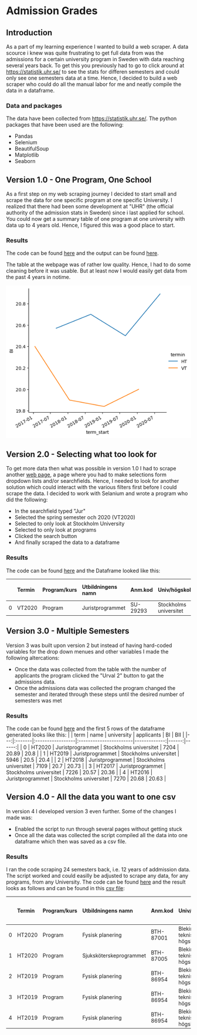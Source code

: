 # Admission Grades
## Introduction
As a part of my learning experience I wanted to build a web scraper. A data scource i knew was quite frustrating to get full data from was the admissions for a certain university program in Sweden with data reaching several years back. To get this you previously had to go to click around at https://statistik.uhr.se/ to see the stats for differen semesters and could only see one semesters data at a time. Hence, I decided to build a web scraper who could do all the manual labor for me and neatly compile the data in a dataframe.

### Data and packages
The data have been collected from https://statistik.uhr.se/.
The python packages that have been used are the following:
- Pandas
- Selenium
- BeautifulSoup
- Matplotlib
- Seaborn

## Version 1.0 - One Program, One School
As a first step on my web scraping journey I decided to start small and scrape the data for one specific program at one specific University. I realized that there had been some development at "UHR" (the official authority of the admission stats in Sweden) since i last applied for school. You could now get a summary table of one program at one university with data up to 4 years old. Hence, I figured this was a good place to start.

### Results
The code can be found [here](https://github.com/tlondahl/Admission_grades/blob/main/scraper.py) and the output can be found [here](https://github.com/tlondahl/Admission_grades/blob/main/Stockholms%2Buniversitet_Juristprogrammet.csv).

The table at the webpage was of rather low quality. Hence, I had to do some cleaning before it was usable. But at least now I would easily get data from the past 4 years in notime.

![Graph of admission grades](https://github.com/tlondahl/Admission_grades/blob/main/Stockholms%2Buniversitet-Juristprogrammet.png)

## Version 2.0 - Selecting what too look for
To get more data then what was possible in version 1.0 I had to scrape another [web page](https://statistik.uhr.se/), a page where you had to make selections form dropdown lists and/or searchfields. Hence, I needed to look for another solution which could interact with the various filters first before I could scrape the data. I decided to work with Selanium and wrote a program who did the following:
- In the searchfield typed "Jur"
- Selected the spring semester och 2020 (VT2020)
- Selected to only look at Stockholm University
- Selected to only look at programs
- Clicked the search button
- And finally scraped the data to a dataframe

### Results
The code can be found [here](https://github.com/tlondahl/Admission_grades/blob/main/scraper2.py) and the Dataframe looked like this:

|    | Termin   | Program/kurs   | Utbildningens namn   | Anm.kod   | Univ/högskola          |   Totalt antal sökande |   1:a handssökande |
|---:|:---------|:---------------|:---------------------|:----------|:-----------------------|-----------------------:|-------------------:|
|  0 | VT2020   | Program        | Juristprogrammet     | SU-29293  | Stockholms universitet |                   4283 |               1580 |

## Version 3.0 - Multiple Semesters
Version 3 was built upon version 2 but instead of having hard-coded variables for the drop down menues and other variables I made the following altercations:
- Once the data was collected from the table with the number of applicants the program clicked the "Urval 2" button to gat the admissions data.
- Once the admissions data was collected the program changed the semester and iterated through these steps until the desired number of semesters was met

### Results
The code can be found [here](https://github.com/tlondahl/Admission_grades/blob/main/scraper3.py) and the first 5 rows of the dataframe generated looks like this:
|    | term   | name             | university             |   applicants |    BI |   BII |
|---:|:-------|:-----------------|:-----------------------|-------------:|------:|------:|
|  0 | HT2020 | Juristprogrammet | Stockholms universitet |         7204 | 20.89 | 20.8  |
|  1 | HT2019 | Juristprogrammet | Stockholms universitet |         5946 | 20.5  | 20.4  |
|  2 | HT2018 | Juristprogrammet | Stockholms universitet |         7109 | 20.7  | 20.73 |
|  3 | HT2017 | Juristprogrammet | Stockholms universitet |         7226 | 20.57 | 20.36 |
|  4 | HT2016 | Juristprogrammet | Stockholms universitet |         7270 | 20.68 | 20.63 |

## Version 4.0 - All the data you want to one csv
In version 4 I developed version 3 even further. Some of the changes I made was:
- Enabled the script to run through several pages without getting stuck
- Once all the data was collected the script compiled all the data into one dataframe which then was saved as a csv file.

### Results
I ran the code scraping 24 semesters back, i.e. 12 years of addmission data. The script worked and could easilly be adjusted to scrape any data, for any programs, from any University. The code can be found [here](https://github.com/tlondahl/Admission_grades/blob/main/scraper4.py) and the result looks as follows and can be found in this [csv file](https://github.com/tlondahl/Admission_grades/blob/main/admission_data.csv):

|    | Termin   | Program/kurs   | Utbildningens namn      | Anm.kod   | Univ/högskola              |   Totalt antal sökande |   1:a handssökande |   Kvinnor 1:a hand |   Kvinnor totalt |   Män 1:a hand |   Män totalt |   25-34 1:a hand |   25-34 totalt |   <= 24 1:a hand |   <= 24 totalt |   >=35 1:a hand |   >=35 totalt |    BI |    BII |     HP |
|---:|:---------|:---------------|:------------------------|:----------|:---------------------------|-----------------------:|-------------------:|-------------------:|-----------------:|---------------:|-------------:|-----------------:|---------------:|-----------------:|---------------:|----------------:|--------------:|------:|-------:|-------:|
|  0 | HT2020   | Program        | Fysisk planering        | BTH-87001 | Blekinge tekniska högskola |                    433 |                 98 |                 47 |              241 |             51 |          191 |               15 |             73 |               80 |            348 |               3 |            11 | 15.31 |  16.6  |   0.65 |
|  1 | HT2020   | Program        | Sjuksköterskeprogrammet | BTH-87005 | Blekinge tekniska högskola |                    668 |                147 |                111 |              507 |             34 |          156 |               53 |            203 |               59 |            374 |              33 |            86 | 14.1  | nan    | nan    |
|  2 | HT2019   | Program        | Fysisk planering        | BTH-86954 | Blekinge tekniska högskola |                    342 |                 92 |                 51 |              177 |             41 |          163 |               20 |             69 |               70 |            263 |               2 |             8 | 14.2  |  16.67 |   0.7  |
|  3 | HT2019   | Program        | Fysisk planering        | BTH-86954 | Blekinge tekniska högskola |                    342 |                 92 |                 51 |              177 |             41 |          163 |               20 |             69 |               70 |            263 |               2 |             8 | 14.2  |  16.67 |   0.7  |
|  4 | HT2019   | Program        | Fysisk planering        | BTH-86954 | Blekinge tekniska högskola |                    342 |                 92 |                 51 |              177 |             41 |          163 |               20 |             69 |               70 |            263 |               2 |             8 | 14.2  |  16.67 |   0.7  |
